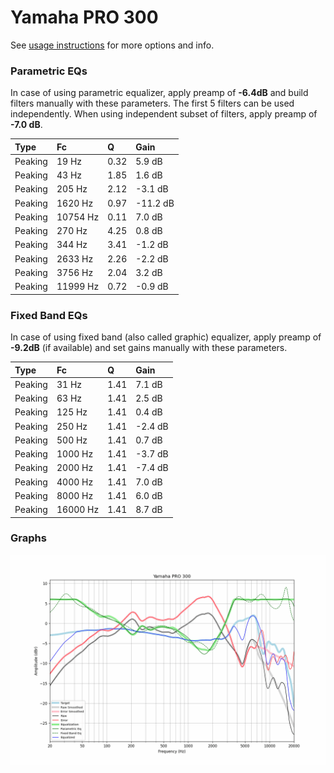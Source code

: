 # Yamaha PRO 300
See [usage instructions](https://github.com/jaakkopasanen/AutoEq#usage) for more options and info.

### Parametric EQs
In case of using parametric equalizer, apply preamp of **-6.4dB** and build filters manually
with these parameters. The first 5 filters can be used independently.
When using independent subset of filters, apply preamp of **-7.0 dB**.

| Type    | Fc       |    Q | Gain     |
|:--------|:---------|:-----|:---------|
| Peaking | 19 Hz    | 0.32 | 5.9 dB   |
| Peaking | 43 Hz    | 1.85 | 1.6 dB   |
| Peaking | 205 Hz   | 2.12 | -3.1 dB  |
| Peaking | 1620 Hz  | 0.97 | -11.2 dB |
| Peaking | 10754 Hz | 0.11 | 7.0 dB   |
| Peaking | 270 Hz   | 4.25 | 0.8 dB   |
| Peaking | 344 Hz   | 3.41 | -1.2 dB  |
| Peaking | 2633 Hz  | 2.26 | -2.2 dB  |
| Peaking | 3756 Hz  | 2.04 | 3.2 dB   |
| Peaking | 11999 Hz | 0.72 | -0.9 dB  |

### Fixed Band EQs
In case of using fixed band (also called graphic) equalizer, apply preamp of **-9.2dB**
(if available) and set gains manually with these parameters.

| Type    | Fc       |    Q | Gain    |
|:--------|:---------|:-----|:--------|
| Peaking | 31 Hz    | 1.41 | 7.1 dB  |
| Peaking | 63 Hz    | 1.41 | 2.5 dB  |
| Peaking | 125 Hz   | 1.41 | 0.4 dB  |
| Peaking | 250 Hz   | 1.41 | -2.4 dB |
| Peaking | 500 Hz   | 1.41 | 0.7 dB  |
| Peaking | 1000 Hz  | 1.41 | -3.7 dB |
| Peaking | 2000 Hz  | 1.41 | -7.4 dB |
| Peaking | 4000 Hz  | 1.41 | 7.0 dB  |
| Peaking | 8000 Hz  | 1.41 | 6.0 dB  |
| Peaking | 16000 Hz | 1.41 | 8.7 dB  |

### Graphs
![](./Yamaha%20PRO%20300.png)